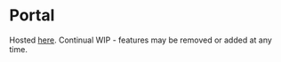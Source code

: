 # Portal

Hosted [here](https://joshsoong.design/portal). Continual WIP - features may be removed or added at any time.
